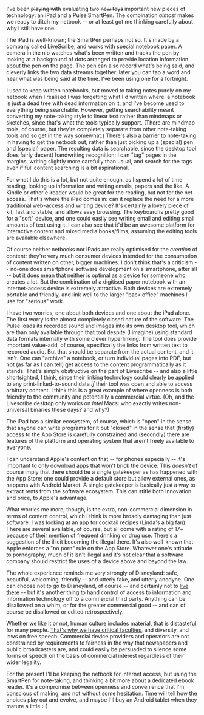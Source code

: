 <html><body><p>I've been <del datetime="2010-06-28T10:49:02+00:00">playing with</del> evaluating two <del datetime="2010-06-28T10:49:02+00:00">new toys</del> important new pieces of technology: an iPad and a Pulse SmartPen. The combination <em>almost</em> makes we ready to ditch my netbook -- or at least got me thinking carefully about why I still have one.

<!--more-->

The iPad is well-known; the SmartPen perhaps not so. It's made by a company called <a href="http://www.livescribe.com/">LiveScribe</a>, and works with special notebook paper. A camera in the nib watches what's been written and tracks the pen by looking at a background of dots arranged to provide location information about the pen on the page. The pen can also record what's being said, and cleverly links the two data streams together: later you can tap a word and hear what was being said at the time. I've been using one for a fortnight.

I used to keep written notebooks, but moved to taking notes purely on my netbook when I realised I was forgetting what I'd written where: a notebook is just a dead tree with dead information on it, and I've become used to everything being searchable. However, getting searchability meant converting my note-taking style to linear text rather than mindmaps or sketches, since that's what the tools typically support. (There are mindmap tools, of course, but they're completely separate from other note-taking tools and so get in the way somewhat.) There's also a barrier to note-taking in having to get the netbook out, rather than just picking up a (special) pen and (special) paper. The resulting data is searchable, since the desktop tool does fairly decent) handwriting recognition: I can "tag" pages in the margins, writing slightly more carefully than usual, and search for the tags even if full content searching is a bit aspirational.

For what I do this is a lot, but not quite enough, as I spend a lot of time reading, looking up information and writing emails, papers and the like. A Kindle or other e-reader would be great for the reading, but not for the net access. That's where the iPad comes in: can it replace the need for a more traditional web-access and writing device? It's certainly a lovely piece of kit, fast and stable, and allows easy browsing. The keyboard is pretty good for a "soft" device, and one could easily see writing email and editing small amounts of text using it. I can also see that it'd be an awesome platform for interactive content and mixed media books/films, assuming the editing tools are available elsewhere.

Of course neither netbooks nor iPads are really optimised for the <em>creation</em> of content: they're very much consumer devices intended for the consumption of content written on other, bigger machines. I don't think that's a criticism -- no-one does smartphone software development on a smartphone, after all -- but it does mean that neither is optimal as a device for someone who creates a lot. But the combination of a digitised paper notebook with an internet-access device is extremely attractive. Both devices are extremely portable and friendly, and link well to the larger "back office" machines I use for "serious" work.

I have two worries, one about both devices and one about the iPad alone. The first worry is the almost completely closed nature of the software. The Pulse loads its recorded sound and images into its own desktop tool, which are than only available through that tool despite (I imagine) using standard data formats internally with some clever hyperlinking. The tool does provide important value-add, of course, specifically the links from written text to recorded audio. But that should be separate from the actual content, and it isn't. One can "archive" a notebook, or turn individual pages into PDF, but not (as far as I can tell) get access to the content programmatically as it stands. That's simply obstructive on the part of Livescribe -- and also a little shortsighted, I think, since their linking technology could clearly be applied to any print-linked-to-sound data <em>if</em> their tool was open and able to access arbitrary content. I think this is a great example of where openness is both friendly to the community and potentially a commercial virtue. (Oh, and the Livescribe desktop only works on <em>Intel</em> Macs: who exactly writes non-universal binaries these days? and why?)

The iPad has a similar ecosystem, of course, which is "open" in the sense that anyone can write programs for it but "closed" in the sense that (firstly) access to the App Store is carefully constrained and (secondly) there are features of the platform and operating system that aren't freely available to everyone.

I can understand Apple's contention that -- for phones especially -- it's important to only download apps that won't brick the device. This <em>doesn't </em>of course imply that there should be a single gatekeeper as has happened with the App Store: one could provide a default store but allow external ones, as happens with Android Market. A single gatekeeper is basically just a way to extract rents from the software ecosystem. This can stifle both innovation and price, to Apple's advantage.

What worries me more, though, is the extra, non-commercial dimension in terms of content control, which I think is more broadly damaging than just software. I was looking at an app for cocktail recipes (Linda's a big fan). There are several available, of course, but all come with a rating of 17+ because of their mention of frequent drinking or drug use. There's a suggestion of the illicit becoming the illegal there. It's also well-known that Apple enforces a "no porn" rule on the App Store. Whatever one's attitude to pornography, much of it isn't illegal and it's not clear that a software company should restrict the uses of a device above and beyond the law.

The whole experience reminds me very strongly of Disneyland: safe, beautiful, welcoming, friendly -- and utterly fake, and utterly anodyne. One can choose not to go to Disneyland, of course -- and certainly not to <a href="http://en.wikipedia.org/wiki/Celebration,_Florida">live there</a> -- but it's another thing to hand control of access to information and information technology off to a commercial third party. Anything can be disallowed on a whim, or for the greater commercial good -- and can of course be disallowed or edited retrospectively.

Whether we like it or not, human culture includes material, that is distasteful for many people. <a href="/2010/06/smarter-internet/">That's why we have critical faculties</a>, and diversity, and laws on free speech. Commercial device providers and operators are not constrained by requirements to fairness in the way that newspapers and public broadcasters are, and could easily be persuaded to silence some forms of speech on the basis of commercial interest regardless of their wider legality.

For the present I'll be keeping the netbook for internet access, but using the SmartPen for note-taking, and thinking a bit more about a dedicated ebook reader. It's a compromise between openness and convenience that I'm conscious of making, and not without some hesitation. Time will tell how the choices play out and evolve, and maybe I'll buy an Android tablet when they mature a little :-)</p></body></html>